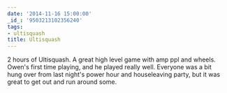 ```yaml
---
date: '2014-11-16 15:00:00'
_id_: '9503213102356240'
tags:
- ultisquash
title: Ultisquash
---
```


2 hours of Ultisquash. A great high level game with amp ppl and wheels.
Owen's first time playing, and he played really well. Everyone was a bit
hung over from last night's power hour and houseleaving party, but it was
great to get out and run around some.